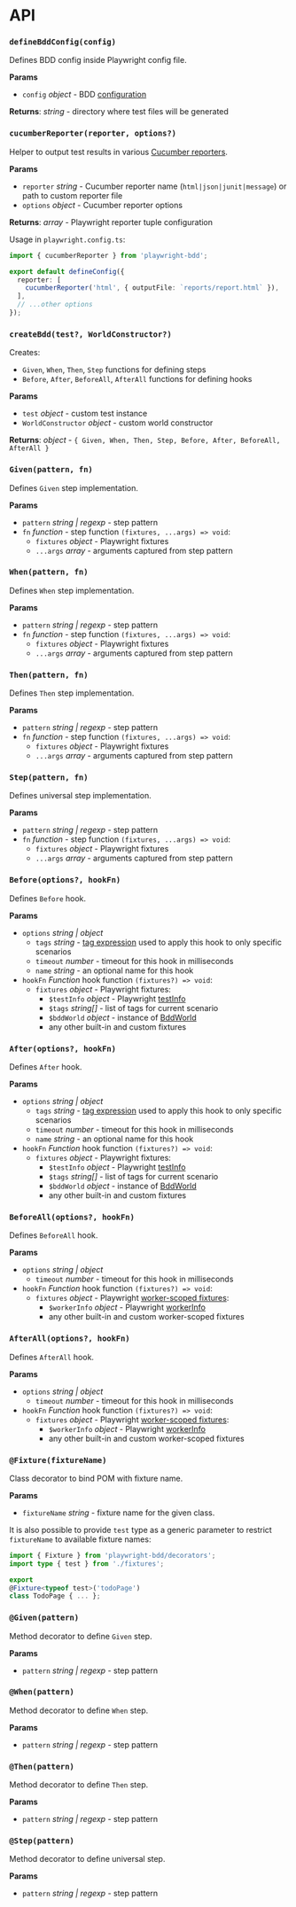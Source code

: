 # API

### `defineBddConfig(config)`
Defines BDD config inside Playwright config file.

**Params**
  * `config` *object* - BDD [configuration](configuration/index.md)

**Returns**: *string* - directory where test files will be generated

### `cucumberReporter(reporter, options?)`
Helper to output test results in various [Cucumber reporters](reporters/cucumber.md).

**Params**
  * `reporter` *string* - Cucumber reporter name (`html|json|junit|message`) or path to custom reporter file
  * `options` *object* - Cucumber reporter options

**Returns**: *array* - Playwright reporter tuple configuration

Usage in `playwright.config.ts`:
```ts
import { cucumberReporter } from 'playwright-bdd';

export default defineConfig({
  reporter: [
    cucumberReporter('html', { outputFile: `reports/report.html` }),
  ],
  // ...other options
});
```

### `createBdd(test?, WorldConstructor?)`

Creates:
 * `Given`, `When`, `Then`, `Step` functions for defining steps
 * `Before`, `After`, `BeforeAll`, `AfterAll` functions for defining hooks

**Params**
  * `test` *object* - custom test instance
  * `WorldConstructor` *object* - custom world constructor

**Returns**: *object* - `{ Given, When, Then, Step, Before, After, BeforeAll, AfterAll }`

### `Given(pattern, fn)`
Defines `Given` step implementation.

**Params**
  * `pattern` *string | regexp* - step pattern
  * `fn` *function* - step function `(fixtures, ...args) => void`:
    - `fixtures` *object* - Playwright fixtures
    - `...args` *array* - arguments captured from step pattern  

### `When(pattern, fn)`
Defines `When` step implementation.

**Params**
  * `pattern` *string | regexp* - step pattern
  * `fn` *function* - step function `(fixtures, ...args) => void`:
    - `fixtures` *object* - Playwright fixtures
    - `...args` *array* - arguments captured from step pattern  

### `Then(pattern, fn)`
Defines `Then` step implementation.

**Params**
  * `pattern` *string | regexp* - step pattern
  * `fn` *function* - step function `(fixtures, ...args) => void`:
    - `fixtures` *object* - Playwright fixtures
    - `...args` *array* - arguments captured from step pattern  

### `Step(pattern, fn)`
Defines universal step implementation.

**Params**
  * `pattern` *string | regexp* - step pattern
  * `fn` *function* - step function `(fixtures, ...args) => void`:
    - `fixtures` *object* - Playwright fixtures
    - `...args` *array* - arguments captured from step pattern  

### `Before(options?, hookFn)`
Defines `Before` hook.

**Params**
  * `options` *string | object*
    - `tags` *string* - [tag expression](https://github.com/cucumber/tag-expressions) used to apply this hook to only specific scenarios
    - `timeout` *number* - timeout for this hook in milliseconds
    - `name` *string* - an optional name for this hook
  * `hookFn` *Function* hook function `(fixtures?) => void`:
    - `fixtures` *object* - Playwright fixtures:
      - `$testInfo` *object* - Playwright [testInfo](https://playwright.dev/docs/api/class-testinfo)
      - `$tags` *string[]* - list of tags for current scenario
      - `$bddWorld` *object* - instance of [BddWorld](writing-steps/cucumber-style.md#world)
      - any other built-in and custom fixtures

### `After(options?, hookFn)`
Defines `After` hook.

**Params**
  * `options` *string | object*
    - `tags` *string* - [tag expression](https://github.com/cucumber/tag-expressions) used to apply this hook to only specific scenarios
    - `timeout` *number* - timeout for this hook in milliseconds
    - `name` *string* - an optional name for this hook
  * `hookFn` *Function* hook function `(fixtures?) => void`:
    - `fixtures` *object* - Playwright fixtures:
      - `$testInfo` *object* - Playwright [testInfo](https://playwright.dev/docs/api/class-testinfo)
      - `$tags` *string[]* - list of tags for current scenario
      - `$bddWorld` *object* - instance of [BddWorld](writing-steps/cucumber-style.md#world)
      - any other built-in and custom fixtures

### `BeforeAll(options?, hookFn)`
Defines `BeforeAll` hook.

**Params**
  * `options` *string | object*
    - `timeout` *number* - timeout for this hook in milliseconds
  * `hookFn` *Function* hook function `(fixtures?) => void`:
    - `fixtures` *object* - Playwright [worker-scoped fixtures](https://playwright.dev/docs/test-fixtures#worker-scoped-fixtures):
      - `$workerInfo` *object* - Playwright [workerInfo](https://playwright.dev/docs/api/class-workerinfo)
      - any other built-in and custom worker-scoped fixtures

### `AfterAll(options?, hookFn)`
Defines `AfterAll` hook.

**Params**
  * `options` *string | object*
    - `timeout` *number* - timeout for this hook in milliseconds
  * `hookFn` *Function* hook function `(fixtures?) => void`:
    - `fixtures` *object* - Playwright [worker-scoped fixtures](https://playwright.dev/docs/test-fixtures#worker-scoped-fixtures):
      - `$workerInfo` *object* - Playwright [workerInfo](https://playwright.dev/docs/api/class-workerinfo)
      - any other built-in and custom worker-scoped fixtures

### `@Fixture(fixtureName)`
Class decorator to bind POM with fixture name.

**Params**
  * `fixtureName` *string* - fixture name for the given class.

It is also possible to provide `test` type as a generic parameter to restrict `fixtureName` to available fixture names:
```ts
import { Fixture } from 'playwright-bdd/decorators';
import type { test } from './fixtures';

export
@Fixture<typeof test>('todoPage')
class TodoPage { ... };
```

### `@Given(pattern)`
Method decorator to define `Given` step.

**Params**
  * `pattern` *string | regexp* - step pattern

### `@When(pattern)`
Method decorator to define `When` step.

**Params**
  * `pattern` *string | regexp* - step pattern

### `@Then(pattern)`
Method decorator to define `Then` step.

**Params**
  * `pattern` *string | regexp* - step pattern

### `@Step(pattern)`
Method decorator to define universal step.

**Params**
  * `pattern` *string | regexp* - step pattern
